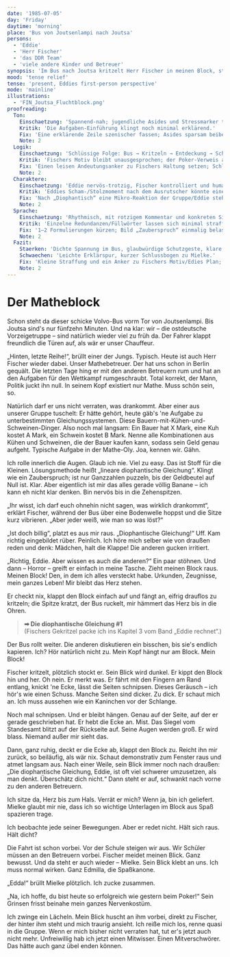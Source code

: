 ```yaml
---
date: '1985-07-05'
day: 'Friday'
daytime: 'morning'
place: 'Bus von Joutsenlampi nach Joutsa'
persons:
  - 'Eddie'
  - 'Herr Fischer'
  - 'das DDR Team'
  - 'viele andere Kinder und Betreuer'
synopsis: 'Im Bus nach Joutsa kritzelt Herr Fischer in meinen Block, stolpert über die versteckten Papiere – und deckt mich wortlos. Vor der Schule weicht er meinem Blick aus; Mielke lauert schon.'
mood: 'tense relief'
tense: 'present, Eddies first-person perspective'
mode: 'mainline'
illustrations:
  - 'FIN_Joutsa_Fluchtblock.png'
proofreading:
  Ton:
    Einschaetzung: 'Spannend-nah; jugendliche Asides und Stressmarker tragen die Szene.'
    Kritik: 'Die Aufgaben-Einführung klingt noch minimal erklärend.'
    Fix: 'Eine erklärende Zeile szenischer fassen; Asides sparsam beibehalten.'
    Note: 2
  Logik:
    Einschaetzung: 'Schlüssige Folge: Bus → Kritzeln → Entdeckung → Schutzgeste → Ankunft.'
    Kritik: 'Fischers Motiv bleibt unausgesprochen; der Poker-Verweis am Schluss steht kurz alleine.'
    Fix: 'Einen leisen Andeutungsanker zu Fischers Haltung setzen; Schluss mit einem Halbsatz an Eddies Plan koppeln.'
    Note: 2
  Charaktere:
    Einschaetzung: 'Eddie nervös‑trotzig, Fischer kontrolliert und human; Mielke bedrohlich im Hintergrund.'
    Kritik: 'Eddies Scham-/Stolzmoment nach dem Ausrutscher könnte einen Atemzug länger nachklingen.'
    Fix: 'Nach „Diophantisch“ eine Mikro‑Reaktion der Gruppe/Eddie stehen lassen.'
    Note: 2
  Sprache:
    Einschaetzung: 'Rhythmisch, mit rotzigem Kommentar und konkreten Sinneseindrücken (Ruckeln, Kratzen, Herz).'
    Kritik: 'Einzelne Redundanzen/Füllwörter lassen sich minimal straffen.'
    Fix: '1–2 Formulierungen kürzen; Bild „Zauberspruch“ einmalig belassen.'
    Note: 2
  Fazit:
    Staerken: 'Dichte Spannung im Bus, glaubwürdige Schutzgeste, klare Innenperspektive.'
    Schwaechen: 'Leichte Erklärspur, kurzer Schlussbogen zu Mielke.'
    Fix: 'Kleine Straffung und ein Anker zu Fischers Motiv/Edies Plan; Ton beibehalten.'
    Note: 2
---
```


# Der Matheblock

Schon steht da dieser schicke Volvo-Bus vorm Tor von Joutsenlampi. Bis Joutsa
sind's nur fünfzehn Minuten. Und na klar: wir – die ostdeutsche Vorzeigetruppe –
sind natürlich wieder viel zu früh da. Der Fahrer klappt freundlich die Türen
auf, als wär er unser Chauffeur.

„Hinten, letzte Reihe!“, brüllt einer der Jungs. Typisch. Heute ist auch Herr
Fischer wieder dabei. Unser Mathebetreuer. Der hat uns schon in Berlin gequält.
Die letzten Tage hing er mit den anderen Betreuern rum und hat an den Aufgaben
für den Wettkampf rumgeschraubt. Total korrekt, der Mann, Politik juckt ihn
null. In seinem Kopf existiert nur Mathe. Muss schön sein, so.

Natürlich darf er uns nicht verraten, was drankommt. Aber einer aus unserer
Gruppe tuschelt: Er hätte gehört, heute gäb's 'ne Aufgabe zu unterbestimmten
Gleichungssystemen. Diese Bauern-mit-Kühen-und-Schweinen-Dinger. Also noch mal
langsam: Ein Bauer hat X Mark, eine Kuh kostet A Mark, ein Schwein kostet B
Mark. Nenne alle Kombinationen aus Kühen und Schweinen, die der Bauer kaufen
kann, sodass sein Geld genau aufgeht. Typische Aufgabe in der Mathe-Oly. Joa,
kennen wir. Gähn.

Ich rolle innerlich die Augen. Glaub ich nie. Viel zu easy. Das ist Stoff für
die Kleinen. Lösungsmethode heißt „lineare diophantische Gleichung“. Klingt wie
ein Zauberspruch; ist nur Ganzzahlen puzzeln, bis der Geldbeutel auf Null ist.
Klar. Aber eigentlich ist mir das alles gerade völlig Banane – ich kann eh nicht
klar denken. Bin nervös bis in die Zehenspitzen.

„Ihr wisst, ich darf euch ohnehin nicht sagen, was wirklich drankommt“, erklärt
Fischer, während der Bus über eine Bodenwelle hoppst und die Sitze kurz
vibrieren. „Aber jeder weiß, wie man so was löst?“

„Ist doch billig“, platzt es aus mir raus. „Diophantische Gleichung!“ Uff. Kam
richtig eingebildet rüber. Peinlich. Ich höre mich selber wie von draußen reden
und denk: Mädchen, halt die Klappe! Die anderen gucken irritiert.

„Richtig, Eddie. Aber wissen es auch die anderen?“ Ein paar stöhnen. Und dann –
Horror – greift er einfach in meine Tasche. Zieht meinen Block raus. Meinen
Block! Den, in dem ich alles versteckt habe. Urkunden, Zeugnisse, mein ganzes
Leben! Mir bleibt das Herz stehen.

Er checkt nix, klappt den Block einfach auf und fängt an, eifrig drauflos zu
kritzeln; die Spitze kratzt, der Bus ruckelt, mir hämmert das Herz bis in die
Ohren.

> **➡ Die diophantische Gleichung #1**\
> (Fischers Gekritzel packe ich ins Kapitel 3 vom Band „Eddie rechnet“.)

Der Bus rollt weiter. Die anderen diskutieren ein bisschen, bis sie's endlich
kapieren. Ich? Hör natürlich nicht zu. Mein Kopf hängt nur am Block. Mein Block!

Fischer kritzelt, plötzlich stockt er. Sein Blick wird dunkel. Er kippt den
Block hin und her. Oh nein. Er merkt was. Er fährt mit den Fingern am Rand
entlang, knickt 'ne Ecke, lässt die Seiten schnipsen. Dieses Geräusch – ich
hör's wie einen Schuss. Manche Seiten sind dicker. Zu dick. Er schaut mich an.
Ich muss aussehen wie ein Kaninchen vor der Schlange.

Noch mal schnipsen. Und er bleibt hängen. Genau auf der Seite, auf der er gerade
geschrieben hat. Er hebt die Ecke an. Mist. Das Siegel vom Standesamt blitzt auf
der Rückseite auf. Seine Augen werden groß. Er wird blass. Niemand außer mir
sieht das.

Dann, ganz ruhig, deckt er die Ecke ab, klappt den Block zu. Reicht ihn mir
zurück, so beiläufig, als wär nix. Schaut demonstrativ zum Fenster raus und
atmet langsam aus. Nach einer Weile, sein Blick immer noch nach draußen: „Die
diophantische Gleichung, Eddie, ist oft viel schwerer umzusetzen, als man denkt.
Überschätz dich nicht.“ Dann steht er auf, schwankt nach vorne zu den anderen
Betreuern.

Ich sitze da, Herz bis zum Hals. Verrät er mich? Wenn ja, bin ich geliefert.
Mielke glaubt mir nie, dass ich so wichtige Unterlagen im Block aus Spaß
spazieren trage.

Ich beobachte jede seiner Bewegungen. Aber er redet nicht. Hält sich raus. Hält
dicht?

Die Fahrt ist schon vorbei. Vor der Schule steigen wir aus. Wir Schüler müssen
an den Betreuern vorbei. Fischer meidet meinen Blick. Ganz bewusst. Und da steht
er auch wieder – Mielke. Sein Blick klebt an uns. Ich muss normal wirken. Ganz
Edmilla, die Spaßkanone.

„Edda!“ brüllt Mielke plötzlich. Ich zucke zusammen.

„Na, ich hoffe, du bist heute so erfolgreich wie gestern beim Poker!“ Sein
Grinsen frisst beinahe mein ganzes Nervenkostüm.

Ich zwinge ein Lächeln. Mein Blick huscht an ihm vorbei, direkt zu Fischer, der
hinter ihm steht und mich traurig ansieht. Ich reiße mich los, renne quasi in
die Gruppe. Wenn er mich bisher nicht verraten hat, tut er's jetzt auch nicht
mehr. Unfreiwillig hab ich jetzt einen Mitwisser. Einen Mitverschwörer. Das
hätte auch ganz übel enden können.
